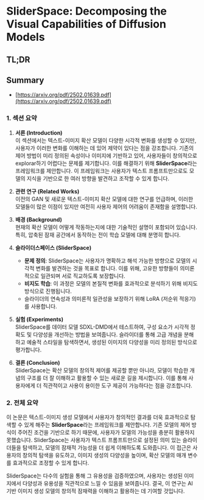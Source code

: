 # SliderSpace: Decomposing the Visual Capabilities of Diffusion Models
## TL;DR
## Summary
- [https://arxiv.org/pdf/2502.01639.pdf](https://arxiv.org/pdf/2502.01639.pdf)

### 1. 섹션 요약

1. **서론 (Introduction)**  
   이 섹션에서는 텍스트-이미지 확산 모델이 다양한 시각적 변화를 생성할 수 있지만, 사용자가 이러한 변화를 이해하는 데 있어 제약이 있다는 점을 강조합니다. 기존의 제어 방법이 미리 정의된 속성이나 이미지에 기반하고 있어, 사용자들이 창의적으로 explorar하기 어렵다는 문제를 제기합니다. 이를 해결하기 위해 **SliderSpace**라는 프레임워크를 제안합니다. 이 프레임워크는 사용자가 텍스트 프롬프트만으로도 모델의 지식을 기반으로 한 여러 방향을 발견하고 조작할 수 있게 합니다.

2. **관련 연구 (Related Works)**  
   이전의 GAN 및 새로운 텍스트-이미지 확산 모델에 대한 연구를 언급하며, 이러한 모델들이 많은 이점이 있지만 여전히 사용자 제어의 어려움이 존재함을 설명합니다.

3. **배경 (Background)**  
   현재의 확산 모델이 어떻게 작동하는지에 대한 기술적인 설명이 포함되어 있습니다. 특히, 압축된 잠재 공간에서 동작하는 전이 학습 모델에 대해 분명히 합니다.

4. **슬라이더스페이스 (SliderSpace)**  
   - **문제 정의**: SliderSpace는 사용자가 명확하고 해석 가능한 방향으로 모델의 시각적 변화를 발견하는 것을 목표로 합니다. 이를 위해, 고유한 방향들이 의미론적으로 일관되며 서로 직교하도록 보장합니다.
   - **비지도 학습**: 이 과정은 모델의 본질적 변화를 효과적으로 분석하기 위해 비지도 방식으로 진행됩니다.
   - 슬라이더의 연속성과 의미론적 일관성을 보장하기 위해 LoRA (저순위 적응기)를 사용합니다.

5. **실험 (Experiments)**  
   SliderSpace를 데이터 모델 SDXL-DMD에서 테스트하여, 구성 요소가 시각적 정확도 및 다양성을 개선하는 방법을 보여줍니다. 슬라이더를 통해 고급 개념을 분해하고 예술적 스타일을 탐색하면서, 생성된 이미지의 다양성을 미리 정의된 방식으로 평가합니다.

6. **결론 (Conclusion)**  
   SliderSpace는 확산 모델의 창의적 제어를 제공할 뿐만 아니라, 모델이 학습한 개념의 구조를 더 잘 이해하고 활용할 수 있는 새로운 길을 제시합니다. 이를 통해 사용자에게 더 직관적이고 사용이 용이한 도구 제공이 가능하다는 점을 강조합니다.

### 2. 전체 요약

이 논문은 텍스트-이미지 생성 모델에서 사용자가 창의적인 결과를 더욱 효과적으로 탐색할 수 있게 해주는 **SliderSpace**라는 프레임워크를 제안합니다. 기존 모델의 제어 방식이 주어진 조건을 기반으로 하기 때문에, 사용자가 모델의 가능성을 충분히 활용하지 못했습니다. SliderSpace는 사용자가 텍스트 프롬프트만으로 설정된 의미 있는 슬라이더들을 탐색하고, 모델의 잠재적 가능성을 더 쉽게 이해하도록 도와줍니다. 이 접근은 사용자의 창의적 탐색을 유도하고, 이미지 생성의 다양성을 높이며, 확산 모델의 매개 변수를 효과적으로 조정할 수 있게 합니다. 

SliderSpace는 다수의 실험을 통해 그 유용성을 검증하였으며, 사용자는 생성된 이미지에서 다양성과 유용성을 직관적으로 느낄 수 있음을 보여줍니다. 결국, 이 연구는 AI 기반 이미지 생성 모델의 창의적 잠재력을 이해하고 활용하는 데 기여할 것입니다.